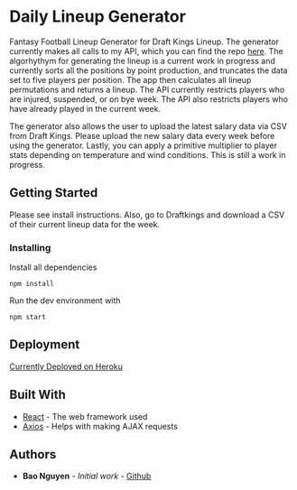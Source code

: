 # Daily Lineup Generator

Fantasy Football Lineup Generator for Draft Kings Lineup. The generator currently makes all calls to my API, which you can find the repo [here](https://github.com/rongxanh88/fantasy_football).
The algorhythym for generating the lineup is a current work in progress and currently sorts all the positions by point production, and truncates the data set to five players per position. The
app then calculates all lineup permutations and returns a lineup. The API currently restricts players who are injured, suspended, or on bye week. The API also restricts players who have already
played in the current week.

The generator also allows the user to upload the latest salary data via CSV from Draft Kings. Please upload the new salary data every week before using the generator. Lastly, you can apply a primitive
multiplier to player stats depending on temperature and wind conditions. This is still a work in progress.

## Getting Started

Please see install instructions. Also, go to Draftkings and download a CSV of their current lineup data for the week.

### Installing

Install all dependencies
```
npm install
```

Run the dev environment with
```
npm start
```

## Deployment

[Currently Deployed on Heroku](https://football-lineup-gen-1703.herokuapp.com/)

## Built With

* [React](https://github.com/facebookincubator/create-react-app) - The web framework used
* [Axios](https://github.com/mzabriskie/axios) - Helps with making AJAX requests

## Authors

* **Bao Nguyen** - *Initial work* - [Github](https://github.com/rongxanh88)